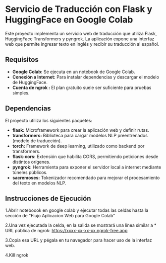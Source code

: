 # Servicio de Traducción con Flask y HuggingFace en Google Colab

Este proyecto implementa un servicio web de traducción que utiliza Flask, HuggingFace Transformers y pyngrok. La aplicación expone una interfaz web que permite ingresar texto en inglés y recibir su traducción al español.

## Requisitos

- **Google Colab:** Se ejecuta en un notebook de Google Colab.
- **Conexión a Internet:** Para instalar dependencias y descargar el modelo de HuggingFace.
- **Cuenta de ngrok :** El plan gratuito suele ser suficiente para pruebas simples.

## Dependencias

El proyecto utiliza los siguientes paquetes:
- **flask:** Microframework para crear la aplicación web y definir rutas.
- **transformers:** Biblioteca para cargar modelos NLP preentrenados (modelo de traducción).
- **torch:** Framework de deep learning, utilizado como backend por transformers.
- **flask-cors:** Extensión que habilita CORS, permitiendo peticiones desde distintos orígenes.
- **pyngrok:** Herramienta para exponer el servidor local a internet mediante túneles públicos.
- **sacremoses:** Tokenizador recomendado para mejorar el procesamiento del texto en modelos NLP.

## Instrucciones de Ejecución

1.Abrir noteboook en google colab y ejecutar todas las celdas hasta la sección de "Flujo Aplicacion Web para Google Colab"

2.Una vez ejecutada la celda, en la salida se mostrará una línea similar a * URL pública de ngrok: https://xxxx-xx-xx-xx.ngrok-free.app

3.Copia esa URL y pégala en tu navegador para hacer uso de la interfaz web.

4.Kill ngrok
